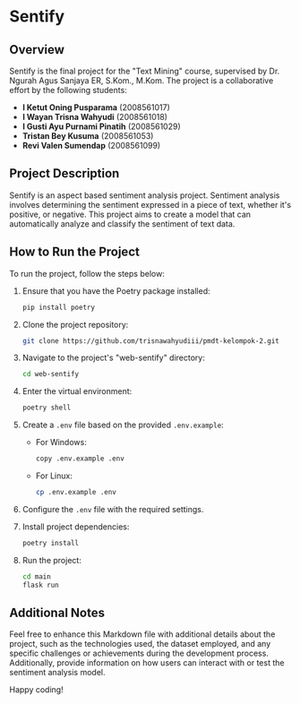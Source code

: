 # Sentify

## Overview

Sentify is the final project for the "Text Mining" course, supervised by Dr. Ngurah Agus Sanjaya ER, S.Kom., M.Kom. The project is a collaborative effort by the following students:

-   **I Ketut Oning Pusparama** (2008561017)
-   **I Wayan Trisna Wahyudi** (2008561018)
-   **I Gusti Ayu Purnami Pinatih** (2008561029)
-   **Tristan Bey Kusuma** (2008561053)
-   **Revi Valen Sumendap** (2008561099)

## Project Description

Sentify is an aspect based sentiment analysis project. Sentiment analysis involves determining the sentiment expressed in a piece of text, whether it's positive, or negative. This project aims to create a model that can automatically analyze and classify the sentiment of text data.

## How to Run the Project

To run the project, follow the steps below:

1. Ensure that you have the Poetry package installed:

    ```bash
    pip install poetry
    ```

2. Clone the project repository:

    ```bash
    git clone https://github.com/trisnawahyudiii/pmdt-kelompok-2.git
    ```

3. Navigate to the project's "web-sentify" directory:

    ```bash
    cd web-sentify
    ```

4. Enter the virtual environment:

    ```bash
    poetry shell
    ```

5. Create a `.env` file based on the provided `.env.example`:

    - For Windows:

        ```bash
        copy .env.example .env
        ```

    - For Linux:

        ```bash
        cp .env.example .env
        ```

6. Configure the `.env` file with the required settings.

7. Install project dependencies:

    ```bash
    poetry install
    ```

8. Run the project:

    ```bash
    cd main
    flask run
    ```

## Additional Notes

Feel free to enhance this Markdown file with additional details about the project, such as the technologies used, the dataset employed, and any specific challenges or achievements during the development process. Additionally, provide information on how users can interact with or test the sentiment analysis model.

Happy coding!
